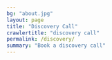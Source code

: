 ```yaml
---
bg: "about.jpg"
layout: page
title: "Discovery Call"
crawlertitle: "discovery call"
permalink: /discovery/
summary: "Book a discovery call"
---
```



<!-- Calendly inline widget begin -->
<div class="calendly-inline-widget" data-url="https://calendly.com/hadrienj/discovery" style="min-width:50%;height:50em;"></div>
<script type="text/javascript" src="https://assets.calendly.com/assets/external/widget.js"></script>
<!-- Calendly inline widget end -->
